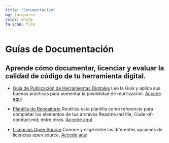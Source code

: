 ```yaml
---
title: "Documentacion"
bg: turquoise
color: white
fa-icon: film
---
```

# Guías de Documentación 
## Aprende cómo documentar, licenciar y evaluar la calidad de código de tu herramienta digital. 

- [Guia de Publicación de Herramientas Digitales](https://el-bid.github.io/guia-de-publicacion/en/)
Lee la Guía y aplica sus buenas prácticas para aumentar la posibilidad de reutilización. 
[Accede aqui](https://el-bid.github.io/guia-de-publicacion/en/) 

- [Plantilla de Repositorio](https://github.com/EL-BID/Plantilla-de-repositorio) 
Reutiliza esta plantilla como referencia para completar los elementos de tus archivos Readme.md file; Code-of-conduct.md; entre otros. 
[Accede aqui](https://github.com/EL-BID/Plantilla-de-repositorio) 

- [Licencias Open Source](https://choosealicense.com/) 
Conoce y elige entre las diferentes opciones de licencias open source. 
[Accede aqui](https://choosealicense.com/) 





<!--<div class="icontain"><iframe src="//www.youtube.com/embed/8yis7GzlXNM" allowfullscreen></iframe></div>-->
